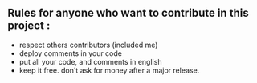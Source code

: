 ## Rules for anyone who want to contribute in this project :

  * respect others contributors (included me)
  * deploy comments in your code
  * put all your code, and comments in english
  * keep it free. don't ask for money after a major release.
